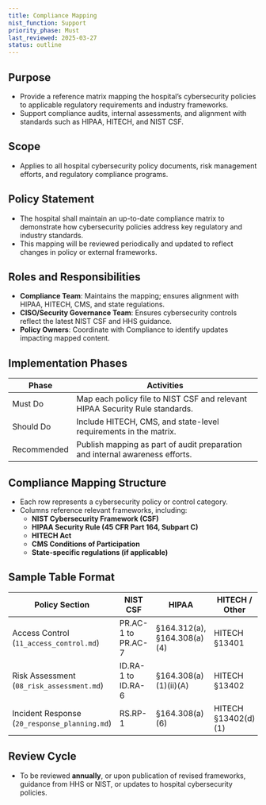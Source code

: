 ```yaml
---
title: Compliance Mapping
nist_function: Support
priority_phase: Must
last_reviewed: 2025-03-27
status: outline
---
```


## Purpose
- Provide a reference matrix mapping the hospital’s cybersecurity policies to applicable regulatory requirements and industry frameworks.
- Support compliance audits, internal assessments, and alignment with standards such as HIPAA, HITECH, and NIST CSF.

## Scope
- Applies to all hospital cybersecurity policy documents, risk management efforts, and regulatory compliance programs.

## Policy Statement
- The hospital shall maintain an up-to-date compliance matrix to demonstrate how cybersecurity policies address key regulatory and industry standards.
- This mapping will be reviewed periodically and updated to reflect changes in policy or external frameworks.

## Roles and Responsibilities
- **Compliance Team**: Maintains the mapping; ensures alignment with HIPAA, HITECH, CMS, and state regulations.
- **CISO/Security Governance Team**: Ensures cybersecurity controls reflect the latest NIST CSF and HHS guidance.
- **Policy Owners**: Coordinate with Compliance to identify updates impacting mapped content.

## Implementation Phases

| Phase        | Activities                                                                 |
|--------------|-----------------------------------------------------------------------------|
| Must Do      | Map each policy file to NIST CSF and relevant HIPAA Security Rule standards. |
| Should Do    | Include HITECH, CMS, and state-level requirements in the matrix.           |
| Recommended  | Publish mapping as part of audit preparation and internal awareness efforts. |

## Compliance Mapping Structure

- Each row represents a cybersecurity policy or control category.
- Columns reference relevant frameworks, including:
  - **NIST Cybersecurity Framework (CSF)**
  - **HIPAA Security Rule (45 CFR Part 164, Subpart C)**
  - **HITECH Act**
  - **CMS Conditions of Participation**
  - **State-specific regulations (if applicable)**

## Sample Table Format

| Policy Section                  | NIST CSF           | HIPAA              | HITECH / Other      |
|----------------------------------|--------------------|---------------------|---------------------|
| Access Control (`11_access_control.md`) | PR.AC-1 to PR.AC-7 | §164.312(a), §164.308(a)(4) | HITECH §13401        |
| Risk Assessment (`08_risk_assessment.md`) | ID.RA-1 to ID.RA-6 | §164.308(a)(1)(ii)(A) | HITECH §13402        |
| Incident Response (`20_response_planning.md`) | RS.RP-1             | §164.308(a)(6)         | HITECH §13402(d)(1)   |

## Review Cycle
- To be reviewed **annually**, or upon publication of revised frameworks, guidance from HHS or NIST, or updates to hospital cybersecurity policies.
